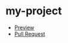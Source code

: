 # my-project
- [Preview](https://mtctxd.github.io/my-project/)
- [Pull Request](https://github.com/mtctxd/my-project/pull/1/files)
